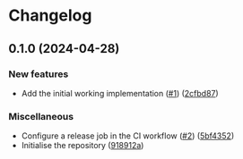 # Changelog

## 0.1.0 (2024-04-28)


### New features

* Add the initial working implementation ([#1](https://github.com/unfunco/powerslog/issues/1)) ([2cfbd87](https://github.com/unfunco/powerslog/commit/2cfbd874b71fe6d04d8833e1307fec563d76435d))


### Miscellaneous

* Configure a release job in the CI workflow ([#2](https://github.com/unfunco/powerslog/issues/2)) ([5bf4352](https://github.com/unfunco/powerslog/commit/5bf435207e7c98949654c28405210c955f12a91f))
* Initialise the repository ([918912a](https://github.com/unfunco/powerslog/commit/918912a2a468da2bea4cb85cbdb1c74ebc55aacb))
